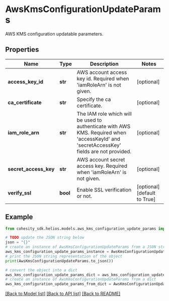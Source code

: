 # AwsKmsConfigurationUpdateParams

AWS KMS configuration updatable parameters.

## Properties

Name | Type | Description | Notes
------------ | ------------- | ------------- | -------------
**access_key_id** | **str** | AWS account access key id. Required when &#39;iamRoleArn&#39; is not given. | [optional] 
**ca_certificate** | **str** | Specify the ca certificate. | [optional] 
**iam_role_arn** | **str** | The IAM role which will be used to authenticate with AWS KMS. Required when &#39;accessKeyId&#39; and &#39;secretAccessKey&#39; fields are not provided. | [optional] 
**secret_access_key** | **str** | AWS account secret access key. Required when &#39;iamRoleArn&#39; is not given. | [optional] 
**verify_ssl** | **bool** | Enable SSL verification or not. | [optional] [default to True]

## Example

```python
from cohesity_sdk.helios.models.aws_kms_configuration_update_params import AwsKmsConfigurationUpdateParams

# TODO update the JSON string below
json = "{}"
# create an instance of AwsKmsConfigurationUpdateParams from a JSON string
aws_kms_configuration_update_params_instance = AwsKmsConfigurationUpdateParams.from_json(json)
# print the JSON string representation of the object
print(AwsKmsConfigurationUpdateParams.to_json())

# convert the object into a dict
aws_kms_configuration_update_params_dict = aws_kms_configuration_update_params_instance.to_dict()
# create an instance of AwsKmsConfigurationUpdateParams from a dict
aws_kms_configuration_update_params_from_dict = AwsKmsConfigurationUpdateParams.from_dict(aws_kms_configuration_update_params_dict)
```
[[Back to Model list]](../README.md#documentation-for-models) [[Back to API list]](../README.md#documentation-for-api-endpoints) [[Back to README]](../README.md)


